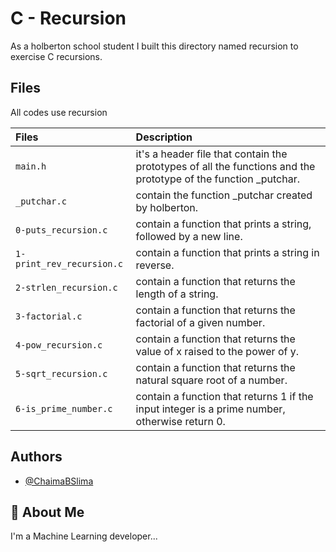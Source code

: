 # C - Recursion

As a holberton school student I built this directory named recursion to exercise C recursions.

## Files
 All codes use recursion

| Files |  Description                |
| :-------- |  :------------------------- |
| `main.h` | it's a header file that contain the prototypes of all the functions and the prototype of the function _putchar.|
| `_putchar.c`| contain the function _putchar created by holberton. |
|  `0-puts_recursion.c` |contain a function that prints a string, followed by a new line. |
| `1-print_rev_recursion.c` | contain a function that prints a string in reverse. |
| `2-strlen_recursion.c` | contain  a function that returns the length of a string. |
|`3-factorial.c` |contain a function that returns the factorial of a given number.|
| `4-pow_recursion.c` | contain a function that returns the value of x raised to the power of y.|
| `5-sqrt_recursion.c` |contain a function that returns the natural square root of a number. |
| `6-is_prime_number.c` | contain a function that returns 1 if the input integer is a prime number, otherwise return 0.|

## Authors

- [@ChaimaBSlima](https://github.com/ChaimaBSlima)


## 🚀 About Me
I'm a Machine Learning developer...

